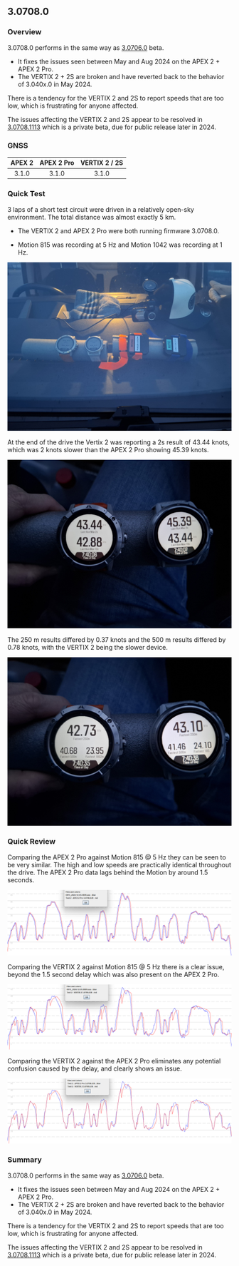 ## 3.0708.0

### Overview

3.0708.0 performs in the same way as [3.0706.0](../3.0706.0/README.md) beta.

- It fixes the issues seen between May and Aug 2024 on the APEX 2 + APEX 2 Pro.
- The VERTIX 2 + 2S are broken and have reverted back to the behavior of 3.040x.0 in May 2024.

There is a tendency for the VERTIX 2 and 2S to report speeds that are too low, which is frustrating for anyone affected.

The issues affecting the VERTIX 2 and 2S appear to be resolved in [3.0708.1113](../3.0708.1113/README.md) which is a private beta, due for public release later in 2024.



### GNSS

| APEX 2 | APEX 2 Pro | VERTIX 2 / 2S |
| :----: | :--------: | :-----------: |
| 3.1.0  |   3.1.0    |     3.1.0     |



### Quick Test

3 laps of a short test circuit were driven in a relatively open-sky environment. The total distance was almost exactly 5 km.

- The VERTIX 2 and APEX 2 Pro were both running firmware 3.0708.0.

- Motion 815 was recording at 5 Hz and Motion 1042 was recording at 1 Hz.

![mounting](img/watch-mounting.jpg)



At the end of the drive the Vertix 2 was reporting a 2s result of 43.44 knots, which was 2 knots slower than the APEX 2 Pro showing 45.39 knots.

![watch-2s-10s](img/watch-2s-10s.jpg)



The 250 m results differed by 0.37 knots and the 500 m results differed by 0.78 knots, with the VERTIX 2 being the slower device.

![watch-250m-500m-nm](img/watch-250m-500m-nm.jpg)



### Quick Review

Comparing the APEX 2 Pro against Motion 815 @ 5 Hz they can be seen to be very similar. The high and low speeds are practically identical throughout the drive. The APEX 2 Pro data lags behind the Motion by around 1.5 seconds.

![APEX 2 Pro vs Motion](img/apex-2-pro.png)

Comparing the VERTIX 2 against Motion 815 @ 5 Hz there is a clear issue, beyond the 1.5 second delay which was also present on the APEX 2 Pro.

![VERTIX 2 vs Motion](img/vertix-2.png)

Comparing the VERTIX 2 against the APEX 2 Pro eliminates any potential confusion caused by the delay, and clearly shows an issue.

![APEX 2 Pro vs VERTIX 2](img/coros-comparison.png)



### Summary

3.0708.0 performs in the same way as [3.0706.0](../3.0706.0/README.md) beta.

- It fixes the issues seen between May and Aug 2024 on the APEX 2 + APEX 2 Pro.
- The VERTIX 2 + 2S are broken and have reverted back to the behavior of 3.040x.0 in May 2024.

There is a tendency for the VERTIX 2 and 2S to report speeds that are too low, which is frustrating for anyone affected.

The issues affecting the VERTIX 2 and 2S appear to be resolved in [3.0708.1113](../3.0708.1113/README.md) which is a private beta, due for public release later in 2024.

